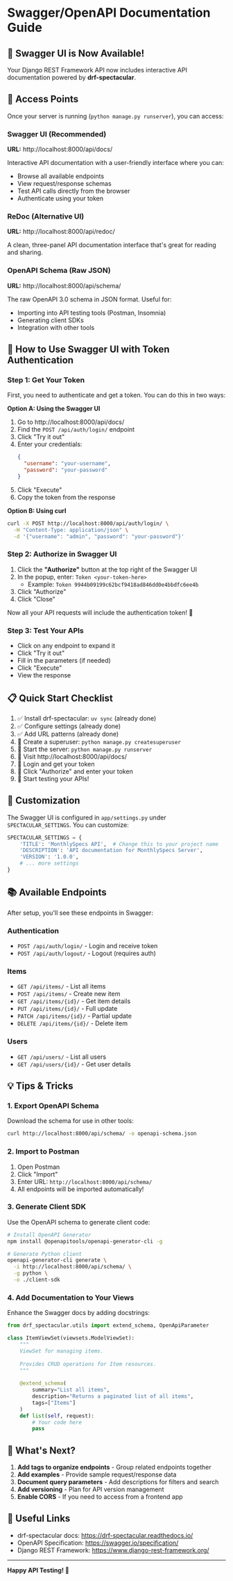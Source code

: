 # Swagger/OpenAPI Documentation Guide

## 🎉 Swagger UI is Now Available!

Your Django REST Framework API now includes interactive API documentation powered by **drf-spectacular**.

## 📍 Access Points

Once your server is running (`python manage.py runserver`), you can access:

### Swagger UI (Recommended)
**URL:** http://localhost:8000/api/docs/

Interactive API documentation with a user-friendly interface where you can:
- Browse all available endpoints
- View request/response schemas
- Test API calls directly from the browser
- Authenticate using your token

### ReDoc (Alternative UI)
**URL:** http://localhost:8000/api/redoc/

A clean, three-panel API documentation interface that's great for reading and sharing.

### OpenAPI Schema (Raw JSON)
**URL:** http://localhost:8000/api/schema/

The raw OpenAPI 3.0 schema in JSON format. Useful for:
- Importing into API testing tools (Postman, Insomnia)
- Generating client SDKs
- Integration with other tools

## 🔐 How to Use Swagger UI with Token Authentication

### Step 1: Get Your Token
First, you need to authenticate and get a token. You can do this in two ways:

**Option A: Using the Swagger UI**
1. Go to http://localhost:8000/api/docs/
2. Find the `POST /api/auth/login/` endpoint
3. Click "Try it out"
4. Enter your credentials:
   ```json
   {
     "username": "your-username",
     "password": "your-password"
   }
   ```
5. Click "Execute"
6. Copy the token from the response

**Option B: Using curl**
```bash
curl -X POST http://localhost:8000/api/auth/login/ \
  -H "Content-Type: application/json" \
  -d '{"username": "admin", "password": "your-password"}'
```

### Step 2: Authorize in Swagger UI
1. Click the **"Authorize"** button at the top right of the Swagger UI
2. In the popup, enter: `Token <your-token-here>`
   - Example: `Token 9944b09199c62bcf9418ad846dd0e4bbdfc6ee4b`
3. Click "Authorize"
4. Click "Close"

Now all your API requests will include the authentication token! 🎉

### Step 3: Test Your APIs
- Click on any endpoint to expand it
- Click "Try it out"
- Fill in the parameters (if needed)
- Click "Execute"
- View the response

## 📋 Quick Start Checklist

1. ✅ Install drf-spectacular: `uv sync` (already done)
2. ✅ Configure settings (already done)
3. ✅ Add URL patterns (already done)
4. 🔄 Create a superuser: `python manage.py createsuperuser`
5. 🔄 Start the server: `python manage.py runserver`
6. 🔄 Visit http://localhost:8000/api/docs/
7. 🔄 Login and get your token
8. 🔄 Click "Authorize" and enter your token
9. 🔄 Start testing your APIs!

## 🎨 Customization

The Swagger UI is configured in `app/settings.py` under `SPECTACULAR_SETTINGS`. You can customize:

```python
SPECTACULAR_SETTINGS = {
    'TITLE': 'MonthlySpecs API',  # Change this to your project name
    'DESCRIPTION': 'API documentation for MonthlySpecs Server',
    'VERSION': '1.0.0',
    # ... more settings
}
```

## 📚 Available Endpoints

After setup, you'll see these endpoints in Swagger:

### Authentication
- `POST /api/auth/login/` - Login and receive token
- `POST /api/auth/logout/` - Logout (requires auth)

### Items
- `GET /api/items/` - List all items
- `POST /api/items/` - Create new item
- `GET /api/items/{id}/` - Get item details
- `PUT /api/items/{id}/` - Full update
- `PATCH /api/items/{id}/` - Partial update
- `DELETE /api/items/{id}/` - Delete item

### Users
- `GET /api/users/` - List all users
- `GET /api/users/{id}/` - Get user details

## 💡 Tips & Tricks

### 1. Export OpenAPI Schema
Download the schema for use in other tools:
```bash
curl http://localhost:8000/api/schema/ -o openapi-schema.json
```

### 2. Import to Postman
1. Open Postman
2. Click "Import"
3. Enter URL: `http://localhost:8000/api/schema/`
4. All endpoints will be imported automatically!

### 3. Generate Client SDK
Use the OpenAPI schema to generate client code:
```bash
# Install OpenAPI Generator
npm install @openapitools/openapi-generator-cli -g

# Generate Python client
openapi-generator-cli generate \
  -i http://localhost:8000/api/schema/ \
  -g python \
  -o ./client-sdk
```

### 4. Add Documentation to Your Views
Enhance the Swagger docs by adding docstrings:

```python
from drf_spectacular.utils import extend_schema, OpenApiParameter

class ItemViewSet(viewsets.ModelViewSet):
    """
    ViewSet for managing items.
    
    Provides CRUD operations for Item resources.
    """
    
    @extend_schema(
        summary="List all items",
        description="Returns a paginated list of all items",
        tags=["Items"]
    )
    def list(self, request):
        # Your code here
        pass
```

## 🚀 What's Next?

1. **Add tags to organize endpoints** - Group related endpoints together
2. **Add examples** - Provide sample request/response data
3. **Document query parameters** - Add descriptions for filters and search
4. **Add versioning** - Plan for API version management
5. **Enable CORS** - If you need to access from a frontend app

## 🔗 Useful Links

- drf-spectacular docs: https://drf-spectacular.readthedocs.io/
- OpenAPI Specification: https://swagger.io/specification/
- Django REST Framework: https://www.django-rest-framework.org/

---

**Happy API Testing! 🎊**
